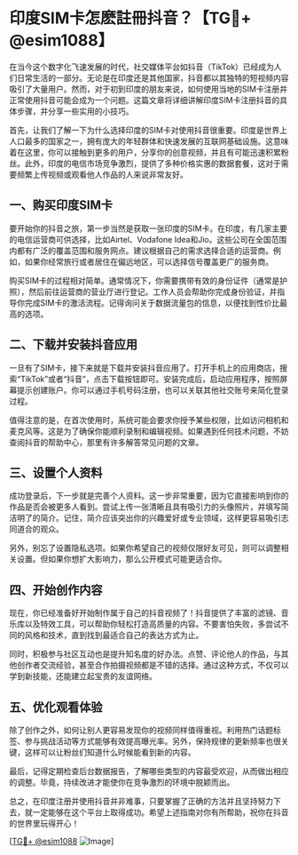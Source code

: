 # 印度SIM卡怎麽註冊抖音？【TG💪+ @esim1088】

在当今这个数字化飞速发展的时代，社交媒体平台如抖音（TikTok）已经成为人们日常生活的一部分。无论是在印度还是其他国家，抖音都以其独特的短视频内容吸引了大量用户。然而，对于初到印度的朋友来说，如何使用当地的SIM卡注册并正常使用抖音可能会成为一个问题。这篇文章将详细讲解印度SIM卡注册抖音的具体步骤，并分享一些实用的小技巧。

首先，让我们了解一下为什么选择印度的SIM卡对使用抖音很重要。印度是世界上人口最多的国家之一，拥有庞大的年轻群体和快速发展的互联网基础设施。这意味着在这里，你可以接触到更多的用户，分享你的创意视频，并且有可能迅速积累粉丝。此外，印度的电信市场竞争激烈，提供了多种价格实惠的数据套餐，这对于需要频繁上传视频或观看他人作品的人来说非常友好。

## 一、购买印度SIM卡

要开始你的抖音之旅，第一步当然是获取一张印度的SIM卡。在印度，有几家主要的电信运营商可供选择，比如Airtel、Vodafone Idea和Jio。这些公司在全国范围内都有广泛的覆盖范围和服务网点。建议根据自己的需求选择合适的运营商。例如，如果你经常旅行或者居住在偏远地区，可以选择信号覆盖更广的服务商。

购买SIM卡的过程相对简单。通常情况下，你需要携带有效的身份证件（通常是护照），然后前往运营商的营业厅进行登记。工作人员会帮助你完成身份验证，并指导你完成SIM卡的激活流程。记得询问关于数据流量包的信息，以便找到性价比最高的选项。

## 二、下载并安装抖音应用

一旦有了SIM卡，接下来就是下载并安装抖音应用了。打开手机上的应用商店，搜索“TikTok”或者“抖音”，点击下载按钮即可。安装完成后，启动应用程序，按照屏幕提示创建账户。你可以通过手机号码注册，也可以关联其他社交账号来简化登录过程。

值得注意的是，在首次使用时，系统可能会要求你授予某些权限，比如访问相机和麦克风等。这是为了确保你能顺利录制和编辑视频。如果遇到任何技术问题，不妨查阅抖音的帮助中心，那里有许多解答常见问题的文章。

## 三、设置个人资料

成功登录后，下一步就是完善个人资料。这一步非常重要，因为它直接影响到你的作品是否会被更多人看到。尝试上传一张清晰且具有吸引力的头像照片，并填写简洁明了的简介。记住，简介应该突出你的兴趣爱好或专业领域，这样更容易吸引志同道合的观众。

另外，别忘了设置隐私选项。如果你希望自己的视频仅限好友可见，则可以调整相关设置。但如果你想扩大影响力，那么公开模式可能更适合你。

## 四、开始创作内容

现在，你已经准备好开始制作属于自己的抖音视频了！抖音提供了丰富的滤镜、音乐库以及特效工具，可以帮助你轻松打造高质量的内容。不要害怕失败，多尝试不同的风格和技术，直到找到最适合自己的表达方式为止。

同时，积极参与社区互动也是提升知名度的好办法。点赞、评论他人的作品，与其他创作者交流经验，甚至合作拍摄视频都是不错的选择。通过这种方式，不仅可以学到新技能，还能建立起宝贵的友谊网络。

## 五、优化观看体验

除了创作之外，如何让别人更容易发现你的视频同样值得重视。利用热门话题标签、参与挑战活动等方式能够有效提高曝光率。另外，保持规律的更新频率也很关键，这样可以让粉丝们知道什么时候能看到新的内容。

最后，记得定期检查后台数据报告，了解哪些类型的内容最受欢迎，从而做出相应的调整。毕竟，持续改进才能使你在竞争激烈的环境中脱颖而出。

总之，在印度注册并使用抖音并非难事，只要掌握了正确的方法并且坚持努力下去，就一定能够在这个平台上取得成功。希望上述指南对你有所帮助，祝你在抖音的世界里玩得开心！

[[TG💪+ @esim1088](https://t.me/s/esim1088) ![Image](https://i.postimg.cc/4NQfJmqS/Snipaste-2025-05-13-00-14-12.png)]